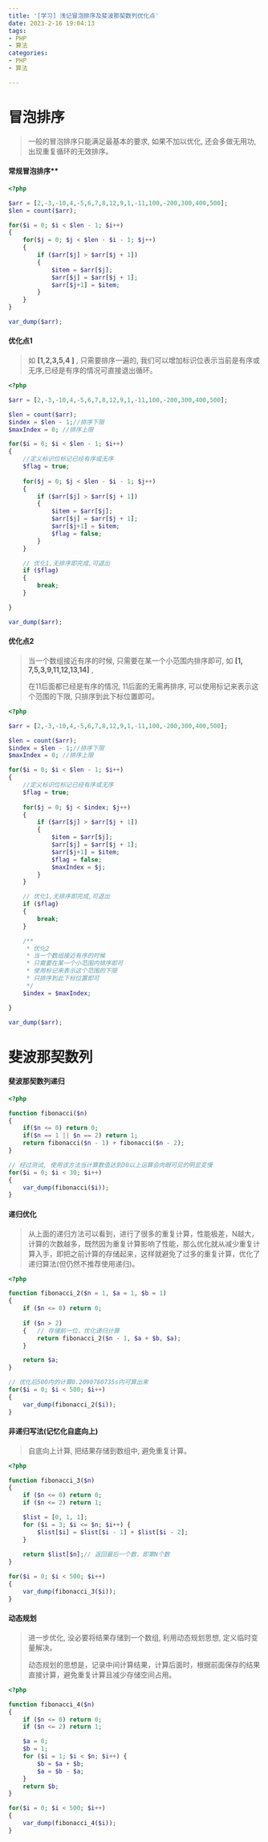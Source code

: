 ```yaml
---
title: '[学习] 浅记冒泡排序及斐波那契数列优化点'
date: 2023-2-16 19:04:13
tags: 
- PHP
- 算法
categories: 
- PHP
- 算法

---
```




# 冒泡排序

> 一般的冒泡排序只能满足最基本的要求, 如果不加以优化, 还会多做无用功, 出现重复循环的无效排序。

<!--more-->

#### 常规冒泡排序** 

```php
<?php

$arr = [2,-3,-10,4,-5,6,7,8,12,9,1,-11,100,-200,300,400,500];
$len = count($arr);

for($i = 0; $i < $len - 1; $i++)
{
    for($j = 0; $j < $len - $i - 1; $j++)
    {
        if ($arr[$j] > $arr[$j + 1])
        {
            $item = $arr[$j];
            $arr[$j] = $arr[$j + 1];
            $arr[$j+1] = $item;
        }
    }
}

var_dump($arr);
```



#### 优化点1

> 如  **[1,2,3,5,4 ]**  , 只需要排序一遍的, 我们可以增加标识位表示当前是有序或无序,已经是有序的情况可直接退出循环。

```php
<?php

$arr = [2,-3,-10,4,-5,6,7,8,12,9,1,-11,100,-200,300,400,500];

$len = count($arr);
$index = $len - 1;//排序下限
$maxIndex = 0; //排序上限

for($i = 0; $i < $len - 1; $i++)
{
    //定义标识位标记已经有序或无序
    $flag = true;
    
    for($j = 0; $j < $len - $i - 1; $j++)
    {
        if ($arr[$j] > $arr[$j + 1])
        {
            $item = $arr[$j];
            $arr[$j] = $arr[$j + 1];
            $arr[$j+1] = $item;
            $flag = false;
        }
    }

    // 优化1,无排序即完成,可退出
    if ($flag)
    {
        break;
    }

}

var_dump($arr);
```



#### 优化点2

> 当一个数组接近有序的时候, 只需要在某一个小范围内排序即可, 如  **[1, 7,5,3,9,11,12,13,14]**  ,
>
> 在11后面都已经是有序的情况, 11后面的无需再排序, 可以使用标记来表示这个范围的下限, 只排序到此下标位置即可。

```php
<?php

$arr = [2,-3,-10,4,-5,6,7,8,12,9,1,-11,100,-200,300,400,500];

$len = count($arr);
$index = $len - 1;//排序下限
$maxIndex = 0; //排序上限

for($i = 0; $i < $len - 1; $i++)
{
    //定义标识位标记已经有序或无序
    $flag = true;
    
    for($j = 0; $j < $index; $j++)
    {
        if ($arr[$j] > $arr[$j + 1])
        {
            $item = $arr[$j];
            $arr[$j] = $arr[$j + 1];
            $arr[$j+1] = $item;
            $flag = false;
            $maxIndex = $j;
        }
    }

    // 优化1,无排序即完成,可退出
    if ($flag)
    {
        break;
    }

    /**
     * 优化2
     * 当一个数组接近有序的时候
     * 只需要在某一个小范围内排序即可
     * 使用标记来表示这个范围的下限
     * 只排序到此下标位置即可
     */
    $index = $maxIndex;

}

var_dump($arr);
```



# 斐波那契数列

#### 斐波那契数列递归

```php
<?php

function fibonacci($n)
{
    if($n <= 0) return 0;
    if($n == 1 || $n == 2) return 1;
    return fibonacci($n - 1) + fibonacci($n - 2);
}

// 经过测试, 使用该方法当计算数值达到30以上运算会肉眼可见的明显变慢
for($i = 0; $i < 30; $i++)
{
    var_dump(fibonacci($i));
}
```



#### 递归优化

> 从上面的递归方法可以看到，进行了很多的重复计算，性能极差，N越大，计算的次数越多，既然因为重复计算影响了性能，那么优化就从减少重复计算入手，即把之前计算的存储起来，这样就避免了过多的重复计算，优化了递归算法(但仍然不推荐使用递归)。

```php
<?php

function fibonacci_2($n = 1, $a = 1, $b = 1)
{
    if ($n <= 0) return 0;
    
    if ($n > 2)
    {   // 存储前一位，优化递归计算
        return fibonacci_2($n - 1, $a + $b, $a);
    }

    return $a;
}

// 优化后500内的计算0.2090780735s内可算出来
for($i = 0; $i < 500; $i++)
{
    var_dump(fibonacci_2($i));
}
```



#### 非递归写法(记忆化自底向上)

> 自底向上计算, 把结果存储到数组中, 避免重复计算。

```php
<?php

function fibonacci_3($n)
{
    if ($n <= 0) return 0;
    if ($n <= 2) return 1;

    $list = [0, 1, 1];
    for ($i = 3; $i <= $n; $i++) {
        $list[$i] = $list[$i - 1] + $list[$i - 2];
    }
    
    return $list[$n];// 返回最后一个数，即第N个数
}

for($i = 0; $i < 500; $i++)
{
    var_dump(fibonacci_3($i));
}
```



#### 动态规划

> 进一步优化, 没必要将结果存储到一个数组, 利用动态规划思想, 定义临时变量解决。
>
> 动态规划的思想是，记录中间计算结果，计算后面时，根据前面保存的结果直接计算，避免重复计算且减少存储空间占用。

```php
<?php

function fibonacci_4($n)
{
    if ($n <= 0) return 0;
    if ($n <= 2) return 1;

    $a = 0;
    $b = 1;
    for ($i = 1; $i < $n; $i++) {
        $b = $a + $b;
        $a = $b - $a;
    }
    return $b;
}

for($i = 0; $i < 500; $i++)
{
    var_dump(fibonacci_4($i));
}
```


